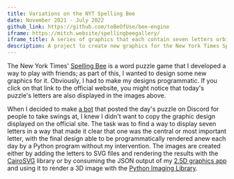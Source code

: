 ```yaml
---
title: Variations on the NYT Spelling Bee
date: November 2021 - July 2022
github_link: https://github.com/toBeOfUse/bee-engine
iframe: https://mitch.website/spellingbeegallery/
iframe_title: A series of graphics that each contain seven letters orbiting around one central letter.
description: A project to create new graphics for the New York Times Spelling Bee puzzle.
---
```


The New York Times' [Spelling Bee](https://www.nytimes.com/puzzles/spelling-bee) is a word puzzle game that I developed a way to play with friends; as part of this, I wanted to design some new graphics for it. Obviously, I had to make my designs programmatic. If you click on that link to the official website, you might notice that today's puzzle's letters are also displayed in the images above.

When I decided to make [a bot](#discord) that posted the day's puzzle on Discord for people to take swings at, I knew I didn't want to copy the graphic design displayed on the official site. The task was to find a way to display seven letters in a way that made it clear that one was the central or most important letter, with the final design able to be programmatically rendered anew each day by a Python program without my intervention. The images are created either by adding the letters to SVG files and rendering the results with the [CairoSVG](https://cairosvg.org/) library or by consuming the JSON output of my [2.5D graphics app](#perspective) and using it to render a 3D image with the [Python Imaging Library](https://python-pillow.org/).
